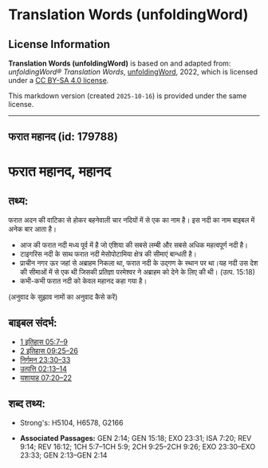 # Translation Words (unfoldingWord)

## License Information

**Translation Words (unfoldingWord)** is based on and adapted from: _unfoldingWord® Translation Words_, [unfoldingWord](https://unfoldingword.org/utw), 2022, which is licensed under a [CC BY-SA 4.0 license](https://creativecommons.org/licenses/by-sa/4.0/legalcode.en).

This markdown version (created `2025-10-16`) is provided under the same license.



--------------------------------

## फरात महानद (id: 179788)

फरात महानद, महानद
=================

तथ्य:
-----

फरात अदन की वाटिका से होकर बहनेवाली चार नदियों में से एक का नाम है। इस नदी का नाम बाइबल में अनेक बार आता है।

* आज की फरात नदी मध्य पूर्व में है जो एशिया की सबसे लम्बी और सबसे अधिक महत्वपूर्ण नदी है।
* टाइगरिस नदी के साथ फरात नदी मेसोपोटामिया क्षेत्र की सीमाएं बान्धती है।
* प्राचीन नगर ऊर जहां से अब्राहम निकला था, फरात नदी के उद्गण के स्थान पर था।यह नदी उस देश की सीमाओं में से एक थी जिसकी प्रतिज्ञा परमेश्वर ने अब्राहम को देने के लिए की थी। (उत्प. 15:18\)
* कभी\-कभी फरात नदी को केवल महानद कहा गया है।

(अनुवाद के सुझाव नामों का अनुवाद कैसे करें)

बाइबल संदर्भ:
-------------

* [1 इतिहास 05:7–9](https://ref.ly/1Chr0:0)
* [2 इतिहास 09:25–26](https://ref.ly/2Chr0:0)
* [निर्गमन 23:30–33](https://ref.ly/Exod23:30-Exod23:33)
* [उत्पत्ति 02:13–14](https://ref.ly/Gen2:13-Gen2:14)
* [यशायाह 07:20–22](https://ref.ly/Isa7:20-Isa7:22)

शब्द तथ्य:
----------

* Strong's: H5104, H6578, G2166

* **Associated Passages:** GEN 2:14; GEN 15:18; EXO 23:31; ISA 7:20; REV 9:14; REV 16:12; 1CH 5:7–1CH 5:9; 2CH 9:25–2CH 9:26; EXO 23:30–EXO 23:33; GEN 2:13–GEN 2:14

